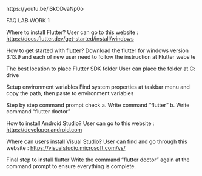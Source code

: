 <p>https://youtu.be/iSkODvaNp0o</p>

FAQ LAB WORK 1

Where to install Flutter?
User can go to this website : https://docs.flutter.dev/get-started/install/windows

How to get started with flutter?
Download the flutter for windows version 3.13.9 and each of new user need to follow the instruction at Flutter website 

The best location to place Flutter SDK folder
User can place the folder at C: drive

Setup environment variables
Find system properties at taskbar menu and copy the path, then paste to environment variables

Step by step command prompt check
	a. Write command “flutter”
b. Write command “flutter doctor”

How to install Android Studio?
User can go to this website : https://developer.android.com 

Where can users install Visual Studio?
User can find and go through this website : https://visualstudio.microsoft.com/vs/ 

Final step to install flutter
Write the command “flutter doctor” again at the command prompt to ensure everything is complete.
